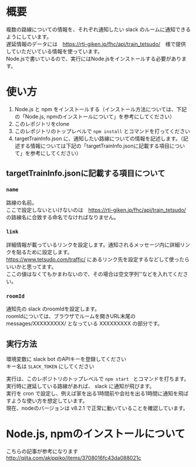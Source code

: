 # 概要
複数の路線についての情報を、それぞれ通知したい slack のルームに通知できるようにしています。  
遅延情報のデータには　<https://rti-giken.jp/fhc/api/train_tetsudo/>　様で提供していただいている情報を使っています。  
Node.jsで書いているので、実行にはNode.jsをインストールする必要があります。

# 使い方
1. Node.js と npm をインストールする（インストール方法については、下記の「Node.js, npmのインストールについて」を参考にしてください）
2. このレポジトリをclone
3. このレポジトリのトップレベルで `npm install` とコマンドを打ってください
4. targetTrainInfo.json に、通知したい路線についての情報を記述します。（記述する情報については下記の「targetTrainInfo.jsonに記載する項目について」を参考にしてください）
## targetTrainInfo.jsonに記載する項目について
### `name`
路線の名前。  
ここで設定しないといけないのは　<https://rti-giken.jp/fhc/api/train_tetsudo/> の路線名に合致する命名でなければなりません。
### `link`
詳細情報が載っているリンクを設定します。通知されるメッセージ内に詳細リンクを貼るために設定します。  
<https://www.tetsudo.com/traffic/> にあるリンク先を設定するなどして使ったらいいかと思ってます。  
ここの値はなくてもかまわないので、その場合は空文字列''などを入れてください。
### `roomId`
通知先の slack のroomIdを設定します。  
roomIdについては、ブラウザでルームを開きURL末尾の messages/XXXXXXXXX/ となっている XXXXXXXXX の部分です。  


## 実行方法
環境変数に slack bot のAPIキーを登録してください  
キー名は `SLACK_TOKEN` にしてください  

実行は、このレポジトリのトップレベルで
`npm start`  
とコマンドを打ちます。実行時に遅延している路線があれば、 slack に通知が飛びます。  
実行を cron で設定し、例えば家を出る1時間前や会社を出る1時間に通知を飛ばすような使い方を想定しています。  
現在、nodeのバージョンは v8.2.1 で正常に動いていることを確認しています。

# Node.js, npmのインストールについて
こちらの記事が参考になります  
http://qiita.com/akippiko/items/3708016fc43da088021c
